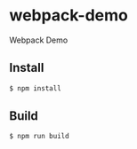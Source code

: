 # webpack-demo
Webpack Demo

## Install

```sh
$ npm install
```

## Build

```sh
$ npm run build
```

